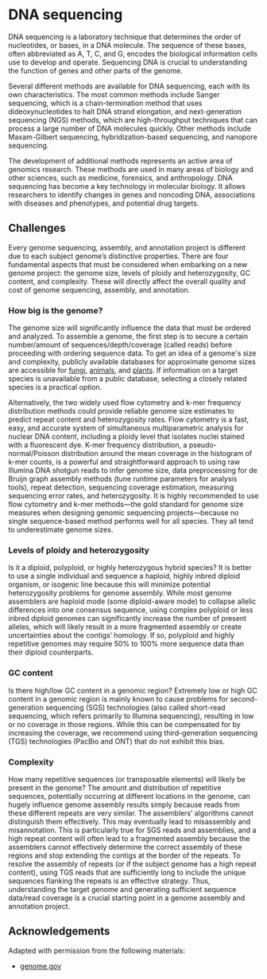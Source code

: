 # DNA sequencing

DNA sequencing is a laboratory technique that determines the order of nucleotides, or bases, in a DNA molecule.
The sequence of these bases, often abbreviated as A, T, C, and G, encodes the biological information cells use to develop and operate.
Sequencing DNA is crucial to understanding the function of genes and other parts of the genome.

Several different methods are available for DNA sequencing, each with its own characteristics.
The most common methods include Sanger sequencing, which is a chain-termination method that uses dideoxynucleotides to halt DNA strand elongation, and next-generation sequencing (NGS) methods, which are high-throughput techniques that can process a large number of DNA molecules quickly.
Other methods include Maxam-Gilbert sequencing, hybridization-based sequencing, and nanopore sequencing.

The development of additional methods represents an active area of genomics research.
These methods are used in many areas of biology and other sciences, such as medicine, forensics, and anthropology.
DNA sequencing has become a key technology in molecular biology. It allows researchers to identify changes in genes and noncoding DNA, associations with diseases and phenotypes, and potential drug targets.

## Challenges

Every genome sequencing, assembly, and annotation project is different due to each subject genome’s distinctive properties.
There are four fundamental aspects that must be considered when embarking on a new genome project: the genome size, levels of ploidy and heterozygosity, GC content, and complexity.
These will directly affect the overall quality and cost of genome sequencing, assembly, and annotation.

### How big is the genome?

The genome size will significantly influence the data that must be ordered and analyzed.
To assemble a genome, the first step is to secure a certain number/amount of sequences/depth/coverage (called reads) before proceeding with ordering sequence data.
To get an idea of a genome's size and complexity, publicly available databases for approximate genome sizes are accessible for [fungi](http://www.zbi.ee/fungal-genomesize), [animals](http://www.genomesize.com), and [plants](http://data.kew.org/cvalues).
If information on a target species is unavailable from a public database, selecting a closely related species is a practical option.

Alternatively, the two widely used flow cytometry and k-mer frequency distribution methods could provide reliable genome size estimates to predict repeat content and heterozygosity rates.
Flow cytometry is a fast, easy, and accurate system of simultaneous multiparametric analysis for nuclear DNA content, including a ploidy level that isolates nuclei stained with a fluorescent dye.
K-mer frequency distribution, a pseudo-normal/Poisson distribution around the mean coverage in the histogram of k-mer counts, is a powerful and straightforward approach to using raw Illumina DNA shotgun reads to infer genome size, data preprocessing for de Bruijn graph assembly methods (tune runtime parameters for analysis tools), repeat detection, sequencing coverage estimation, measuring sequencing error rates, and heterozygosity.
It is highly recommended to use flow cytometry and k-mer methods—the gold standard for genome size measures when designing genomic sequencing projects—because no single sequence-based method performs well for all species.
They all tend to underestimate genome sizes.

### Levels of ploidy and heterozygosity

Is it a diploid, polyploid, or highly heterozygous hybrid species?
It is better to use a single individual and sequence a haploid, highly inbred diploid organism, or isogenic line because this will minimize potential heterozygosity problems for genome assembly.
While most genome assemblers are haploid mode (some diploid-aware mode) to collapse allelic differences into one consensus sequence, using complex polyploid or less inbred diploid genomes can significantly increase the number of present alleles, which will likely result in a more fragmented assembly or create uncertainties about the contigs’ homology.
If so, polyploid and highly repetitive genomes may require 50% to 100% more sequence data than their diploid counterparts.

### GC content

Is there high/low GC content in a genomic region?
Extremely low or high GC content in a genomic region is mainly known to cause problems for second-generation sequencing (SGS) technologies (also called short-read sequencing, which refers primarily to Illumina sequencing), resulting in low or no coverage in those regions.
While this can be compensated for by increasing the coverage, we recommend using third-generation sequencing (TGS) technologies (PacBio and ONT) that do not exhibit this bias.

### Complexity

How many repetitive sequences (or transposable elements) will likely be present in the genome?
The amount and distribution of repetitive sequences, potentially occurring at different locations in the genome, can hugely influence genome assembly results simply because reads from these different repeats are very similar.
The assemblers’ algorithms cannot distinguish them effectively.
This may eventually lead to misassembly and misannotation.
This is particularly true for SGS reads and assemblies, and a high repeat content will often lead to a fragmented assembly because the assemblers cannot effectively determine the correct assembly of these regions and stop extending the contigs at the border of the repeats.
To resolve the assembly of repeats (or if the subject genome has a high repeat content), using TGS reads that are sufficiently long to include the unique sequences flanking the repeats is an effective strategy.
Thus, understanding the target genome and generating sufficient sequence data/read coverage is a crucial starting point in a genome assembly and annotation project.

## Acknowledgements

Adapted with permission from the following materials:

-   [genome.gov](https://www.genome.gov/)

<!-- REFERENCES -->

[^giani2020long]: Giani, A. M., Gallo, G. R., Gianfranceschi, L., & Formenti, G. (2020). Long walk to genomics: History and current approaches to genome sequencing and assembly. *Computational and Structural Biotechnology Journal*, 18, 9-19. doi: [10.1016/j.csbj.2019.11.002](https://doi.org/10.1016/j.csbj.2019.11.002)
[^jung2020twelve]: Jung, H., Ventura, T., Chung, J. S., Kim, W. J., Nam, B. H., Kong, H. J., ... & Eyun, S. I. (2020). Twelve quick steps for genome assembly and annotation in the classroom. *PLoS computational biology, 16*(11), e1008325. doi: [10.1371/journal.pcbi.1008325](https://doi.org/10.1371/journal.pcbi.1008325)
